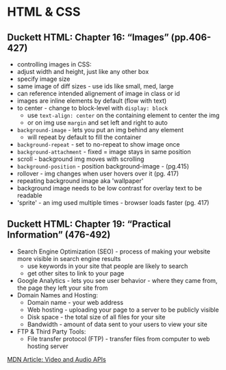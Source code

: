 # HTML & CSS

## Duckett HTML: Chapter 16: “Images” (pp.406-427)

- controlling images in CSS:
- adjust width and height, just like any other box
- specify image size
- same image of diff sizes - use ids like small, med, large
- can reference intended alignement of image in class or id
- images are inline elements by default (flow with text)
- to center - change to block-level with `display: block`
  - use `text-align: center` on the containing element to center the img
  - or on img use `margin` and set left and right to auto
- `background-image` - lets you put an img behind any element
  - will repeat by default to fill the container
- `background-repeat` - set to no-repeat to show image once
- `background-attachment` - fixed = image stays in same position
- scroll - background img moves with scrolling
- `background-position` - position background-image - (pg.415)
- rollover - img changes when user hovers over it (pg. 417)
- repeating background image aka 'wallpaper'
- background image needs to be low contrast for overlay text to be readable
- 'sprite' - an img used multiple times - browser loads faster (pg. 417)

## Duckett HTML: Chapter 19: “Practical Information” (476-492)

- Search Engine Optimization (SEO) - process of making your website more visible in search engine results
  - use keywords in your site that people are likely to search
  - get other sites to link to your page
- Google Analytics - lets you see user behavior - where they came from, the page they left your site from
- Domain Names and Hosting:
  - Domain name - your web address
  - Web hosting - uploading your page to a server to be publicly visible
  - Disk space - the total size of all files for your site
  - Bandwidth - amount of data sent to your users to view your site
- FTP & Third Party Tools:
  - File transfer protocol (FTP) - transfer files from computer to web hosting server

[MDN Article: Video and Audio APIs](https://developer.mozilla.org/en-US/docs/Learn/JavaScript/Client-side_web_APIs/Video_and_audio_APIs)